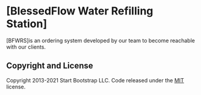 # [BlessedFlow Water Refilling Station]

[BFWRS]is an ordering system developed by our team to become reachable with our clients. 



## Copyright and License

Copyright 2013-2021 Start Bootstrap LLC. Code released under the [MIT](https://github.com/StartBootstrap/startbootstrap-resume/blob/master/LICENSE) license.
